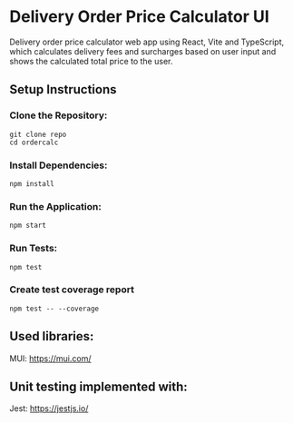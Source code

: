 # Delivery Order Price Calculator UI

Delivery order price calculator web app using React, Vite and TypeScript, which calculates delivery fees and surcharges based on user input and shows the calculated total price to the user.

## Setup Instructions

### Clone the Repository:
```
git clone repo
cd ordercalc
```

### Install Dependencies:
```
npm install
```

### Run the Application:
```
npm start
```

### Run Tests:
```
npm test
```

### Create test coverage report
```
npm test -- --coverage
```

## Used libraries:
MUI: https://mui.com/

## Unit testing implemented with:
Jest: https://jestjs.io/
